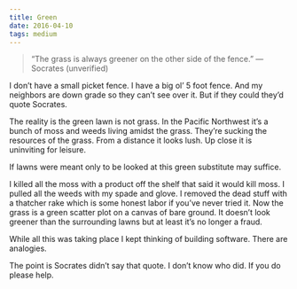 ```yaml
---
title: Green
date: 2016-04-10
tags: medium
---
```


> “The grass is always greener on the other side of the fence.” —Socrates (unverified)

I don’t have a small picket fence. I have a big ol’ 5 foot fence. And my neighbors are down grade so they can’t see over it. But if they could they’d quote Socrates.

The reality is the green lawn is not grass. In the Pacific Northwest it’s a bunch of moss and weeds living amidst the grass. They’re sucking the resources of the grass. From a distance it looks lush. Up close it is uninviting for leisure.

If lawns were meant only to be looked at this green substitute may suffice.

I killed all the moss with a product off the shelf that said it would kill moss. I pulled all the weeds with my spade and glove. I removed the dead stuff with a thatcher rake which is some honest labor if you’ve never tried it. Now the grass is a green scatter plot on a canvas of bare ground. It doesn’t look greener than the surrounding lawns but at least it’s no longer a fraud.

While all this was taking place I kept thinking of building software. There are analogies.

The point is Socrates didn’t say that quote. I don’t know who did. If you do please help.
